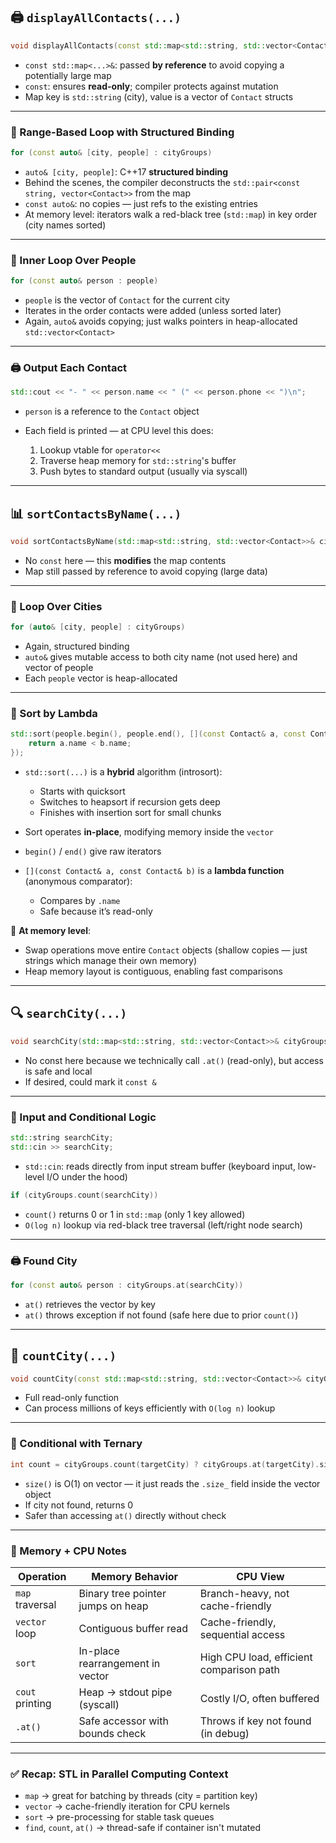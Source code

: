 ## 🖨️ `displayAllContacts(...)`

```cpp
void displayAllContacts(const std::map<std::string, std::vector<Contact>>& cityGroups)
```

* `const std::map<...>&`: passed **by reference** to avoid copying a potentially large map
* `const`: ensures **read-only**; compiler protects against mutation
* Map key is `std::string` (city), value is a vector of `Contact` structs

---

### 🔁 Range-Based Loop with Structured Binding

```cpp
for (const auto& [city, people] : cityGroups)
```

* `auto& [city, people]`: C++17 **structured binding**
* Behind the scenes, the compiler deconstructs the `std::pair<const string, vector<Contact>>` from the map
* `const auto&`: no copies — just refs to the existing entries
* At memory level: iterators walk a red-black tree (`std::map`) in key order (city names sorted)

---

### 🧭 Inner Loop Over People

```cpp
for (const auto& person : people)
```

* `people` is the vector of `Contact` for the current city
* Iterates in the order contacts were added (unless sorted later)
* Again, `auto&` avoids copying; just walks pointers in heap-allocated `std::vector<Contact>`

---

### 🖨️ Output Each Contact

```cpp
std::cout << "- " << person.name << " (" << person.phone << ")\n";
```

* `person` is a reference to the `Contact` object
* Each field is printed — at CPU level this does:

  1. Lookup vtable for `operator<<`
  2. Traverse heap memory for `std::string`'s buffer
  3. Push bytes to standard output (usually via syscall)

---

## 📊 `sortContactsByName(...)`

```cpp
void sortContactsByName(std::map<std::string, std::vector<Contact>>& cityGroups)
```

* No `const` here — this **modifies** the map contents
* Map still passed by reference to avoid copying (large data)

---

### 🔁 Loop Over Cities

```cpp
for (auto& [city, people] : cityGroups)
```

* Again, structured binding
* `auto&` gives mutable access to both city name (not used here) and vector of people
* Each `people` vector is heap-allocated

---

### 🔀 Sort by Lambda

```cpp
std::sort(people.begin(), people.end(), [](const Contact& a, const Contact& b) {
    return a.name < b.name;
});
```

* `std::sort(...)` is a **hybrid** algorithm (introsort):

  * Starts with quicksort
  * Switches to heapsort if recursion gets deep
  * Finishes with insertion sort for small chunks
* Sort operates **in-place**, modifying memory inside the `vector`
* `begin()` / `end()` give raw iterators
* `[](const Contact& a, const Contact& b)` is a **lambda function** (anonymous comparator):

  * Compares by `.name`
  * Safe because it’s read-only

🧠 **At memory level**:

* Swap operations move entire `Contact` objects (shallow copies — just strings which manage their own memory)
* Heap memory layout is contiguous, enabling fast comparisons

---

## 🔍 `searchCity(...)`

```cpp
void searchCity(std::map<std::string, std::vector<Contact>>& cityGroups)
```

* No const here because we technically call `.at()` (read-only), but access is safe and local
* If desired, could mark it `const &`

---

### 🧾 Input and Conditional Logic

```cpp
std::string searchCity;
std::cin >> searchCity;
```

* `std::cin`: reads directly from input stream buffer (keyboard input, low-level I/O under the hood)

```cpp
if (cityGroups.count(searchCity))
```

* `count()` returns 0 or 1 in `std::map` (only 1 key allowed)
* `O(log n)` lookup via red-black tree traversal (left/right node search)

---

### 🖨️ Found City

```cpp
for (const auto& person : cityGroups.at(searchCity))
```

* `at()` retrieves the vector by key
* `at()` throws exception if not found (safe here due to prior `count()`)

---

## 🔢 `countCity(...)`

```cpp
void countCity(const std::map<std::string, std::vector<Contact>>& cityGroups)
```

* Full read-only function
* Can process millions of keys efficiently with `O(log n)` lookup

---

### 🤖 Conditional with Ternary

```cpp
int count = cityGroups.count(targetCity) ? cityGroups.at(targetCity).size() : 0;
```

* `size()` is O(1) on vector — it just reads the `.size_` field inside the vector object
* If city not found, returns 0
* Safer than accessing `at()` directly without check

---

### 🔬 Memory + CPU Notes

| Operation       | Memory Behavior                   | CPU View                                 |
| --------------- | --------------------------------- | ---------------------------------------- |
| `map` traversal | Binary tree pointer jumps on heap | Branch-heavy, not cache-friendly         |
| `vector` loop   | Contiguous buffer read            | Cache-friendly, sequential access        |
| `sort`          | In-place rearrangement in vector  | High CPU load, efficient comparison path |
| `cout` printing | Heap → stdout pipe (syscall)      | Costly I/O, often buffered               |
| `.at()`         | Safe accessor with bounds check   | Throws if key not found (in debug)       |

---

### ✅ Recap: STL in Parallel Computing Context

* `map` → great for batching by threads (city = partition key)
* `vector` → cache-friendly iteration for CPU kernels
* `sort` → pre-processing for stable task queues
* `find`, `count`, `at()` → thread-safe if container isn't mutated
